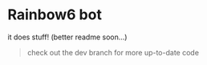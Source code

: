 # Rainbow6 bot

it does stuff! (better readme soon...)  
  
> check out the dev branch for more up-to-date code